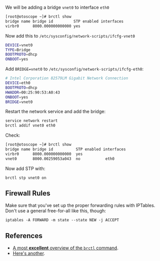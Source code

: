 We will be adding a bridge `vnet0` to interface `eth0`

```bash
[root@otoscope ~]# brctl show  
bridge name bridge id         STP enabled interfaces  
virbr0      8000.000000000000 yes
```

Now add this to `/etc/sysconfig/network-scripts/ifcfg-vnet0`

```bash
DEVICE=vnet0  
TYPE=Bridge  
BOOTPROTO=dhcp  
ONBOOT=yes
```

Add `BRIDGE=vnet0` to `/etc/sysconfig/network-scripts/ifcfg-eth0`:

```bash
# Intel Corporation 82579LM Gigabit Network Connection  
DEVICE=eth0  
BOOTPROTO=dhcp  
HWADDR=00:25:90:53:A0:43  
ONBOOT=yes  
BRIDGE=vnet0
```

Restart the network service and add the bridge:

```bash
service network restart  
brctl addif vnet0 eth0
```

Check:

```bash
[root@otoscope ~]# brctl show  
bridge name bridge id          STP enabled interfaces  
virbr0      8000.000000000000  yes     
vnet0       8000.00259053a043  no           eth0
```

Now add STP with:

    brctl stp vnet0 on

Firewall Rules
--------------

Make sure that you've set up the proper forwarding rules with IPTables.
Don't use a general free-for-all like this, though:

    iptables -A FORWARD -m state --state NEW -j ACCEPT

References
----------

* [A most **excellent** overview of the `brctl`
    command](http://www.lainoox.com/bridge-brctl-tutorial-linux/).
* [Here's another](http://www.dd-wrt.com/wiki/index.php/Brctl_command).
